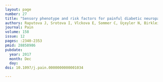 ```yaml
---
layout: page
number: 27
title: "Sensory phenotype and risk factors for painful diabetic neuropathy: a cross-sectional observational study"
authors: Raputova J, Srotova I, Vlckova E, Sommer C, Üçeyler N, Birklein F, Rittner HL, Rebhorn C, Adamova B, Kovalova I, Kralickova Nekvapilova E, Forer L, Belobradkova J, Olsovsky J, Weber P, Dusek L, Jarkovsky J, Bednarik J
journal: Pain
volume: 158
issue: 12
pages: :2340-2353
pmid: 28858986
pubdate:
  year: 2017
  month: Dec
  day:
doi: 10.1097/j.pain.0000000000001034

---
```

